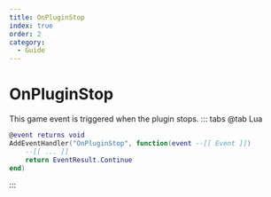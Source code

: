 ```yaml
---
title: OnPluginStop
index: true
order: 2
category:
  - Guide
---
```


# OnPluginStop
This game event is triggered when the plugin stops.
::: tabs
@tab Lua
```lua
@event returns void
AddEventHandler("OnPluginStop", function(event --[[ Event ]])
    --[[ ... ]]
    return EventResult.Continue
end)
```

:::